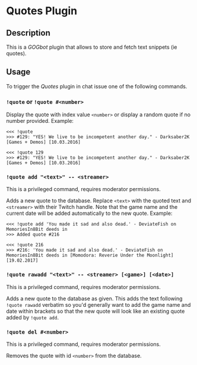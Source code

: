 # Quotes Plugin

## Description

This is a *GOGbot* plugin that allows to store and fetch text snippets
(ie quotes).

## Usage

To trigger the *Quotes* plugin in chat issue one of the following commands.

### `!quote` or `!quote #<number>`
Display the quote with index value `<number>` or display a random quote if no
number provided. Example:
```irc
<<< !quote
>>> #129: "YES! We live to be incompetent another day." - Darksaber2K [Games + Demos] [10.03.2016]

<<< !quote 129
>>> #129: "YES! We live to be incompetent another day." - Darksaber2K [Games + Demos] [10.03.2016]
```

### `!quote add "<text>" -- <streamer>`
This is a privileged command, requires moderator permissions.

Adds a new quote to the database. Replace `<text>` with the quoted text and
`<streamer>` with their Twitch handle. Note that the game name and the current
date will be added automatically to the new quote. Example:
```irc
<<< !quote add 'You made it sad and also dead.' - DeviateFish on MemoriesIn8Bit deeds in
>>> Added quote #216

<<< !quote 216
>>> #216: 'You made it sad and also dead.' - DeviateFish on MemoriesIn8Bit deeds in [Momodora: Reverie Under the Moonlight] [19.02.2017]
```

### `!quote rawadd "<text>" -- <streamer> [<game>] [<date>]`
This is a privileged command, requires moderator permissions.

Adds a new quote to the database as given. This adds the text following
`!quote rawadd` verbatim so you'd generally want to add the game name and
date within brackets so that the new quote will look like an existing quote
added by `!quote add`.

### `!quote del #<number>`
This is a privileged command, requires moderator permissions.

Removes the quote with id `<number>` from the database.
